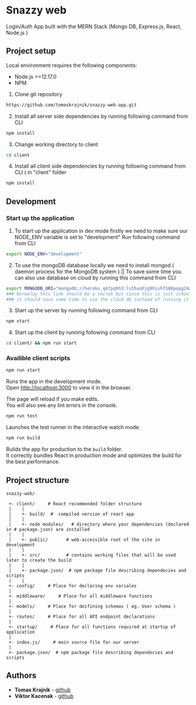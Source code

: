 # Snazzy web

Login/Auth App built with the MERN Stack (Mongo DB, Express.js, React, Node.js )

## Project setup

Local environment requires the following components:

- Node.js >=12.17.0
- NPM

1. Clone git repository

```bash
https://github.com/tomaskrajnik/snazzy-web-app.git
```

2. Install all server side dependencies by running following command from CLI

```bash
npm install
```

3. Change working directory to client

```bash
cd client
```

4. Install all client side dependencies by running following command from CLI ( in "client" folder

```bash
npm install
```

## Development

### Start up the application

1. To start up the application in dev mode firstly we need to make sure our NODE_ENV variable is set to "development"
   Run following command from CLI

```bash
export NODE_ENV="development"
```

2. To use the mongoDB database locally we need to install mongod ( daemon process for the MongoDB system ) || To save some time you can also use database on cloud by running this command from CLI

```bash
export MONGODB_URI="mongodb://heroku_q47pqhh3:ls55aahjg9hiuhf100popg24at@ds263707.mlab.com:63707/heroku_q47pqhh3"
### Normalay this link should be a secret but since this is just school project
### it should save some time to use the cloud db instead of running it locally
```

3. Start up the server by running following command from CLI

```bash
npm start
```

4. Start up the client by running following command from CLI

```bash
cd client/ && npm run start
```

### Availible client scripts

```bash
npm run start
```

Runs the app in the development mode.<br />
Open [http://localhost:3000](http://localhost:3000) to view it in the browser.

The page will reload if you make edits.<br />
You will also see any lint errors in the console.

```bash
npm run test
```

Launches the test runner in the interactive watch mode.<br />

```bash
npm run build
```

Builds the app for production to the `build` folder.<br />
It correctly bundles React in production mode and optimizes the build for the best performance.

## Project structure

```
snazzy-web/

 +- client/     # React recommended folder structure
 |    |
 |    +- build/  #  compiled version of react app
 |    |
 |    +- node modules/   # directory where your dependencies (declared in # package.json) are installed
 |    |
 |    +- public/       # web-accessible root of the site in development
 |    |
 |    +- src/          # contains working files that will be used later to create the build
 |    |
 |    +- package.json/  # npm package file describing dependecies and scripts
 |    |
 +- config/     # Place for declaring env variales
 |
 +- middleware/     # Place for all middleware functions
 |
 +- models/     # Place for deifining schemas ( eg. User schema )
 |
 +- routes/     # Place for all API endpoint declarations
 |
 +- startup/     # Place for all functions required at startup of application
 |
 +- index.js/     # main source file for our server
 |
 +- package.json/  # npm package file describing dependecies and scripts
```

## Authors

- **Tomas Krajnik** - [github](https://github.com/tomaskrajnik)
- **Viktor Kacenak** - [github](https://github.com/vkacenak)
